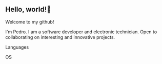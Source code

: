 ## Hello, world!👋

Welcome to my github!

I'm Pedro.
I am a software developer and electronic technician.
Open to collaborating on interesting and innovative projects.

Languages


OS
